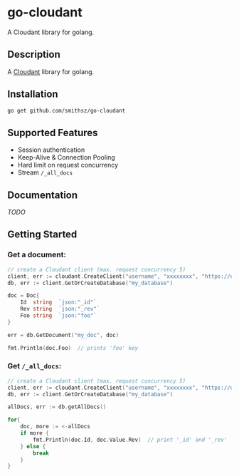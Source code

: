 # go-cloudant
A Cloudant library for golang.

## Description
A [Cloudant](https://cloudant.com/) library for golang.

## Installation
```bash
go get github.com/smithsz/go-cloudant
```

## Supported Features
- Session authentication
- Keep-Alive & Connection Pooling
- Hard limit on request concurrency
- Stream `/_all_docs`

## Documentation
_TODO_

## Getting Started

### Get a document:
```go
// create a Cloudant client (max. request concurrency 5)
client, err := cloudant.CreateClient("username", "xxxxxxxx", "https://username.cloudant.com", 5)
db, err := client.GetOrCreateDatabase("my_database")

doc = Doc{
    Id  string  `json:"_id"`
    Rev string  `json:"_rev"`
    Foo string  `json:"foo"`
}

err = db.GetDocument("my_doc", doc)

fmt.Println(doc.Foo)  // prints 'foo' key
```

### Get `/_all_docs`:
```go
// create a Cloudant client (max. request concurrency 5)
client, err := cloudant.CreateClient("username", "xxxxxxxx", "https://username.cloudant.com", 5)
db, err := client.GetOrCreateDatabase("my_database")

allDocs, err := db.getAllDocs()

for{
    doc, more := <-allDocs
	if more {
	    fmt.Println(doc.Id, doc.Value.Rev)  // print '_id' and '_rev'
	} else {
	    break
	}
}
```

